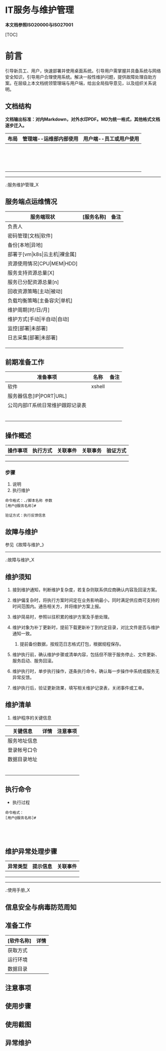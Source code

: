 # IT服务与维护管理

**本文档参照ISO20000与ISO27001**

[TOC]

# 前言

​    引导新员工、用户，快速部署并使用桌面系统。引导用户需掌握并具备系统与网络安全知识，引导用户合理使用系统。解决一般性维护问题，提供故障处理自助方案。在层级上本文档统领管理端与用户端，给出全局指导意见，以及组织关系说明。

## 文档结构

**文档输出标准：对内Markdown，对外水印PDF。MD为统一格式，其他格式文档逐步迁入。**

| 布局 | 管理端--运维部内部使用 | 用户端--员工或用户使用 |
| ---- | ---------------------- | ---------------------- |
|      |                        |                        |
|      |                        |                        |
|      |                        |                        |
|      |                        |                        |
|      |                        |                        |
|      |                        |                        |
|      |                        |                        |
|      |                        |                        |
|      |                        |                        |
|      |                        |                        |
|      |                        |                        |
|      |                        |                        |
|      |                        |                        |
|      |                        |                        |
|      |                        |                        |

---

.:服务维护管理_X

## 服务端点运维情况

| 服务端现状                      | [服务名称] | 备注 |
| ------------------------------- | ---------- | ---- |
| 负责人                          |            |      |
| 密码管理[文档\|软件]            |            |      |
| 备份[本地\|异地]                |            |      |
| 部署于[vm\|k8s\|云主机\|裸金属] |            |      |
| 资源使用情况[CPU\|MEM\|HDD]     |            |      |
| 服务支持资源总量[X]             |            |      |
| 服务已分配资源总量[n]           |            |      |
| 回收资源策略[主动\|被动]        |            |      |
| 负载均衡策略[主备容灾\|单机]    |            |      |
| 维护周期[时/日/月]              |            |      |
| 维护方式[手动\|半自动\|自动]    |            |      |
| 监控[部署\|未部署]              |            |      |
| 日志采集[部署\|未部署]          |            |      |
|                                 |            |      |
|                                 |            |      |
|                                 |            |      |

## 前期准备工作

| 准备事项                         | 名称   | 备注 |
| -------------------------------- | ------ | ---- |
| 软件                             | xshell |      |
| 服务器信息[IP\|PORT\|URL]        |        |      |
| 公司内部IT系统日常维护跟踪记录表 |        |      |
|                                  |        |      |
|                                  |        |      |
|                                  |        |      |
|                                  |        |      |
|                                  |        |      |
|                                  |        |      |

## 操作概述

| 操作事项 | 执行方式 | 关联事件 | 关联事务 | 验证方式 |
| -------- | -------- | -------- | -------- | -------- |
|          |          |          |          |          |
|          |          |          |          |          |
|          |          |          |          |          |

### 步骤

1. 说明
2. 执行维护

```
命令格式：./脚本名称 参数
[用户@服务名称]#

验证方式：执行反馈信息
```

## 故障与维护

参见《故障与维护_》



---

.:故障与维护_X

## 维护须知

1. 接到维护通知，判断维护复杂度，若复杂则联系供应商确认内容及回滚方案。
2. 维护偏复杂时，将执行方案时间定在业务影响最小，同时满足供应商可支持的时间范围内。通告相关方，并将维护方案上报。
3. 维护简易时，参照以往积累的维护方案及手册处理。
4. 维护对象为补丁更新时，提前下载更新补丁到约定目录，对比文件是否与维护通知一致。
   1. 提前备份数据，按规范日志格式打包，根据规程保存。

5. 维护执行前，确认维护步骤或清单内容，包括但不限于服务停止、文件更新、服务启动、服务回滚。
6. 维护执行时，单步执行操作，逐条执行命令，确认每一步操作中系统或服务无异常反馈。
7. 维护执行后，验证更新效果，填写相关维护记录表，关闭事件或工单。



## 维护清单

1. 维护程序的关键信息

| 关键信息     | 详情 | 注意事项 |
| ------------ | ---- | -------- |
| 服务地址信息 |      |          |
| 登录帐号口令 |      |          |
| 数据目录地址 |      |          |
|              |      |          |
|              |      |          |
|              |      |          |
|              |      |          |
|              |      |          |
|              |      |          |

## 执行命令

- 执行过程

```
命令格式：
[用户@服务名称]#





```



## 维护异常处理步骤

| 异常类型 | 提示信息 | 关联事件 |
| -------- | -------- | -------- |
|          |          |          |
|          |          |          |
|          |          |          |

---

.:使用手册_X

## 信息安全与病毒防范周知

## 准备工作

| [软件名称] | 详情 |
| ---------- | ---- |
| 获取方式   |      |
| 运行环境   |      |
| 数据目录   |      |

## 注意事项

## 使用步骤

## 使用截图

## 异常维护

